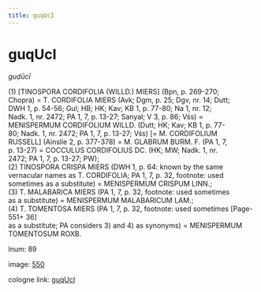 ```yaml
---
title: guqUcI
---
```


# guqUcI

<i>guḍūcī</i>  <div n="P" />(1) [<bot>TINOSPORA CORDIFOLIA (WILLD.) MIERS</bot>] (Bpn, p. 269-270; <div n="lb" />Chopra) = <bot>T. CORDIFOLIA MIERS</bot> (Avk; Dgm, p. 25; Dgv, nr. 14; Dutt; <div n="lb" />DWH 1, p. 54-56; Gul; HB; HK; Kav; KB 1, p. 77-80; Na 1, nr. 12; <div n="lb" />Nadk. 1, nr. 2472; PA 1, 7, p. 13-27; Sanyal; V 3, p. 86; Vśs) = <div n="lb" /><bot>MENISPERMUM CORDIFOLIUM WILLD.</bot> (Dutt; HK; Kav; KB 1, p. 77- <div n="lb" />80; Nadk. 1, nr. 2472; PA 1, 7, p. 13-27; Vśs) [= <bot>M. CORDIFOLIUM <div n="lb" />RUSSELL</bot>] (Ainslie 2, p. 377-378) = <bot>M. GLABRUM BURM. F.</bot> (PA 1, 7, <div n="lb" />p. 13-27) = <bot>COCCULUS CORDIFOLIUS DC.</bot> (HK; MW; Nadk. 1, nr. <div n="lb" />2472; PA 1, 7, p. 13-27; PW); <div n="P" />(2) <bot>TINOSPORA CRISPA MIERS</bot> (DWH 1, p. 64: known by the same <div n="lb" />vernacular names as <bot>T. CORDIFOLIA</bot>; PA 1, 7, p. 32, footnote: used <div n="lb" />sometimes as a substitute) = <bot>MENISPERMUM CRISPUM LINN.</bot>; <div n="P" />(3) <bot>T. MALABARICA MIERS</bot> (PA 1, 7, p. 32, footnote: used sometimes <div n="lb" />as a substitute) = <bot>MENISPERMUM MALABARICUM LAM.</bot>; <div n="P" />(4) <bot>T. TOMENTOSA MIERS</bot> (PA 1, 7, p. 32, footnote: used sometimes [Page-551+ 36] <div n="lb" />as a substitute; PA considers 3) and 4) as synonyms) = <bot>MENISPERMUM <div n="lb" />TOMENTOSUM ROXB.</bot>

lnum: 89

image: [550](https://www.sanskrit-lexicon.uni-koeln.de/scans/csl-apidev/servepdf.php?dict=snp&page=550)

cologne link: [guqUcI](https://sanskrit-lexicon.uni-koeln.de/scans/csl-apidev/getword.php?dict=snp&key=guqUcI)


